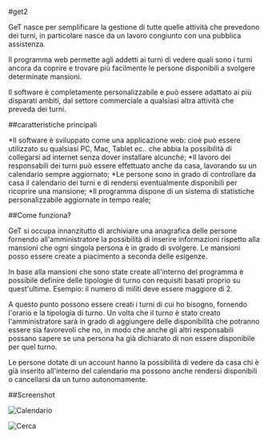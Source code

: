 #get2

GeT nasce per semplificare la gestione di tutte quelle attività che prevedono dei turni, in particolare nasce da un lavoro congiunto con una pubblica assistenza.

Il programma web permette agli addetti ai turni di vedere quali sono i turni ancora da coprire e trovare più facilmente le persone disponibili a svolgere determinate mansioni.

Il software è completamente personalizzabile e può essere adattato ai più disparati ambiti, dal settore commerciale a qualsiasi altra attività che preveda dei turni.

##caratteristiche principali

*Il software è sviluppato come una applicazione web: cioè può essere utilizzato su qualsiasi PC, Mac, Tablet ec.. che abbia la possibilità di collegarsi ad internet senza dover installare alcunché;
*Il lavoro dei responsabili dei turni può essere effettuato anche da casa, lavorando su un calendario sempre aggiornato;
*Le persone sono in grado di controllare da casa il calendario dei turni e di rendersi eventualmente disponibili per ricoprire una mansione;
*Il programma dispone di un sistema di statistiche personalizzabile aggiornate in tempo reale;

##Come funziona?

GeT si occupa innanzitutto di archiviare una anagrafica delle persone fornendo all'amministratore la possibilità di inserire informazioni rispetto alla mansioni che ogni singola persona è in grado di svolgere. Le mansioni posso essere create a piacimento a seconda delle esigenze.

In base alla mansioni che sono state create all'interno del programma è possibile definire delle tipologie di turno con requisiti basati proprio su quest'ultime. Esempio: il numero di militi deve essere maggiore di 2.

A questo punto possono essere creati i turni di cui ho bisogno, fornendo l'orario e la tipologia di turno. Un volta che il turno è stato creato l'amministratore sarà in grado di aggiungere delle disponibilità che potranno essere sia favorevoli che no, in modo che anche gli altri responsabili possano sapere se una persona ha già dichiarato di non essere disponibile per quel turno.

Le persone dotate di un account hanno la possibilità di vedere da casa chi è già inserito all'interno del calendario ma possono anche rendersi disponibili o cancellarsi da un turno autonomamente.

##Screenshot

![Calendario](http://matteo.luccalug.it/wp-content/uploads/2013/03/calendario.png "Calendario")

![Cerca](http://matteo.luccalug.it/wp-content/uploads/2013/03/cerca.png "Ricerca persone")
